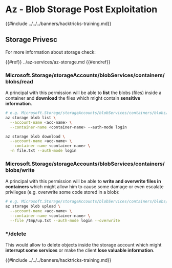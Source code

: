 # Az - Blob Storage Post Exploitation

{{#include ../../../banners/hacktricks-training.md}}

## Storage Privesc

For more information about storage check:

{{#ref}}
../az-services/az-storage.md
{{#endref}}

### Microsoft.Storage/storageAccounts/blobServices/containers/blobs/read

A principal with this permission will be able to **list** the blobs (files) inside a container and **download** the files which might contain **sensitive information**.

```bash
# e.g. Microsoft.Storage/storageAccounts/blobServices/containers/blobs/read
az storage blob list \
  --account-name <acc-name> \
  --container-name <container-name> --auth-mode login

az storage blob download \
  --account-name <acc-name> \
  --container-name <container-name> \
  -n file.txt --auth-mode login
```

### Microsoft.Storage/storageAccounts/blobServices/containers/blobs/write

A principal with this permission will be able to **write and overwrite files in containers** which might allow him to cause some damage or even escalate privileges (e.g. overwrite some code stored in a blob):

```bash
# e.g. Microsoft.Storage/storageAccounts/blobServices/containers/blobs/write
az storage blob upload \
  --account-name <acc-name> \
  --container-name <container-name> \
  --file /tmp/up.txt --auth-mode login --overwrite
```

### \*/delete

This would allow to delete objects inside the storage account which might **interrupt some services** or make the client **lose valuable information**.

{{#include ../../../banners/hacktricks-training.md}}





